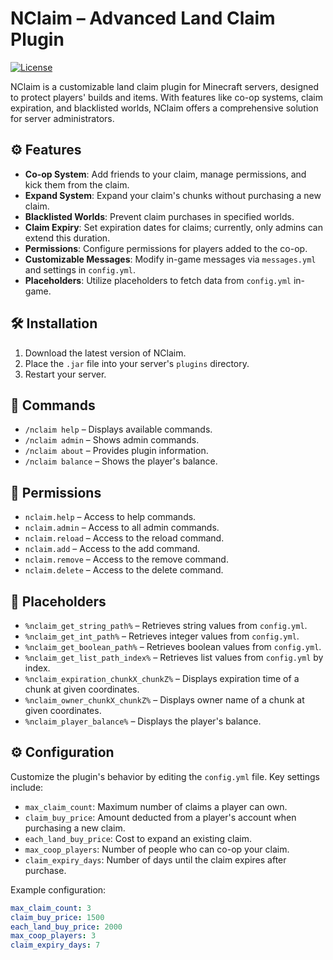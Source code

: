 # NClaim – Advanced Land Claim Plugin

[![License](https://img.shields.io/badge/license-NESOI%20Plugin%20License%20v1.0-blue.svg)](./LICENSE)

NClaim is a customizable land claim plugin for Minecraft servers, designed to protect players' builds and items. With features like co-op systems, claim expiration, and blacklisted worlds, NClaim offers a comprehensive solution for server administrators.

## ⚙️ Features

- **Co-op System**: Add friends to your claim, manage permissions, and kick them from the claim.
- **Expand System**: Expand your claim's chunks without purchasing a new claim.
- **Blacklisted Worlds**: Prevent claim purchases in specified worlds.
- **Claim Expiry**: Set expiration dates for claims; currently, only admins can extend this duration.
- **Permissions**: Configure permissions for players added to the co-op.
- **Customizable Messages**: Modify in-game messages via `messages.yml` and settings in `config.yml`.
- **Placeholders**: Utilize placeholders to fetch data from `config.yml` in-game.

## 🛠️ Installation

1. Download the latest version of NClaim.
2. Place the `.jar` file into your server's `plugins` directory.
3. Restart your server.

## 📝 Commands

- `/nclaim help` – Displays available commands.
- `/nclaim admin` – Shows admin commands.
- `/nclaim about` – Provides plugin information.
- `/nclaim balance` – Shows the player's balance.

## 🔐 Permissions

- `nclaim.help` – Access to help commands.
- `nclaim.admin` – Access to all admin commands.
- `nclaim.reload` – Access to the reload command.
- `nclaim.add` – Access to the add command.
- `nclaim.remove` – Access to the remove command.
- `nclaim.delete` – Access to the delete command.

## 🧩 Placeholders

- `%nclaim_get_string_path%` – Retrieves string values from `config.yml`.
- `%nclaim_get_int_path%` – Retrieves integer values from `config.yml`.
- `%nclaim_get_boolean_path%` – Retrieves boolean values from `config.yml`.
- `%nclaim_get_list_path_index%` – Retrieves list values from `config.yml` by index.
- `%nclaim_expiration_chunkX_chunkZ%` – Displays expiration time of a chunk at given coordinates.
- `%nclaim_owner_chunkX_chunkZ%` – Displays owner name of a chunk at given coordinates.
- `%nclaim_player_balance%` – Displays the player's balance.

## ⚙️ Configuration

Customize the plugin's behavior by editing the `config.yml` file. Key settings include:

- `max_claim_count`: Maximum number of claims a player can own.
- `claim_buy_price`: Amount deducted from a player's account when purchasing a new claim.
- `each_land_buy_price`: Cost to expand an existing claim.
- `max_coop_players`: Number of people who can co-op your claim.
- `claim_expiry_days`: Number of days until the claim expires after purchase.

Example configuration:

```yaml
max_claim_count: 3
claim_buy_price: 1500
each_land_buy_price: 2000
max_coop_players: 3
claim_expiry_days: 7
